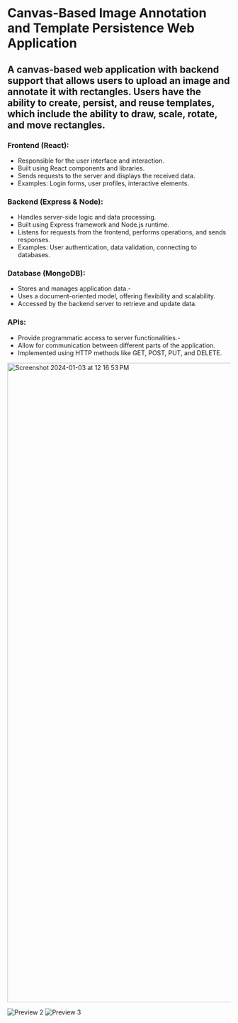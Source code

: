  # Canvas-Based Image Annotation and Template Persistence Web Application 

## A canvas-based web application with backend support that allows users to upload an image and annotate it with rectangles. Users have the ability to create, persist, and reuse templates, which include the ability to draw, scale, rotate, and move rectangles. 

### Frontend (React):
- Responsible for the user interface and interaction.
- Built using React components and libraries.
- Sends requests to the server and displays the received
data.
- Examples: Login forms, user profiles, interactive elements.

### Backend (Express & Node):
- Handles server-side logic and data processing.
- Built using Express framework and Node.js runtime.
- Listens for requests from the frontend, performs
operations, and sends responses.
- Examples: User authentication, data validation, connecting
to databases.

 ### Database (MongoDB):
- Stores and manages application data.-
- Uses a document-oriented model, offering flexibility and
scalability.
- Accessed by the backend server to retrieve and update
data.


### APIs:
- Provide programmatic access to server functionalities.-
- Allow for communication between different parts of the
application.
- Implemented using HTTP methods like GET, POST, PUT,
and DELETE.

<img width="1440" alt="Screenshot 2024-01-03 at 12 16 53 PM" src="https://github.com/Simran212/canvas/assets/69590139/05e67020-99cb-43ff-a0d7-5c0c5e44182f">

![Preview 2](<img width="1440" alt="Screenshot 2024-01-03 at 12 15 56 PM" src="https://github.com/Simran212/canvas/assets/69590139/8872feca-a5ca-4cdf-bdac-70e5d2e56e0b">
)
![Preview 3](<img width="1440" alt="Screenshot 2024-01-03 at 12 15 12 PM" src="https://github.com/Simran212/canvas/assets/69590139/d9c6085f-2f24-42a3-bc05-90a860f68e9f">
)
